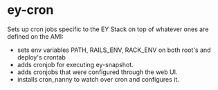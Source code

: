 ey-cron
========

Sets up cron jobs specific to the EY Stack on top of whatever ones are defined on the AMI:
 - sets env variables PATH, RAILS_ENV, RACK_ENV on both root's and deploy's crontab
 - adds cronjob for executing ey-snapshot.
 - adds cronjobs that were configured through the web UI.
 - installs cron_nanny to watch over cron and configures it.
